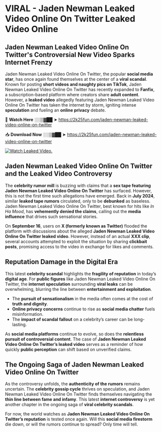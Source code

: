 # VIRAL - Jaden Newman Leaked Video Online On Twitter Leaked Video Online

## **Jaden Newman Leaked Video Online On Twitter's Controversial New Video Sparks Internet Frenzy**  

Jaden Newman Leaked Video Online On Twitter, the popular **social media star**, has once again found themselves at the center of a **viral scandal**. Known for posting **short videos and naughty pics on TikTok**, Jaden Newman Leaked Video Online On Twitter has recently expanded to **Fanfix**, a subscription-based platform where creators share **adult content**. However, a **leaked video** allegedly featuring Jaden Newman Leaked Video Online On Twitter has taken the internet by storm, igniting intense **speculation** and fueling an **online privacy** debate.  

🔴 **Watch Here** ░░▒▓██ ➤ https://2k25fun.com/jaden-newman-leaked-video-online-on-twitter  

📥 **Download Now** ░░▒▓██ ➤ https://2k25fun.com/jaden-newman-leaked-video-online-on-twitter  

[![Watch Leaked Video.](https://miro.medium.com/v2/resize:fit:828/format:webp/1*cilzJN44JGOrTw9NJCrNHA.gif "Watch Leaked Video")](https://2k25fun.com/jaden-newman-leaked-video-online-on-twitter)

## **Jaden Newman Leaked Video Online On Twitter and the Leaked Video Controversy**  

The **celebrity rumor mill** is buzzing with claims that a **sex tape featuring Jaden Newman Leaked Video Online On Twitter** has surfaced. However, this is not the first time such allegations have emerged. Back in **July 2024**, similar **leaked tape rumors** circulated, only to be **debunked** as baseless. Jaden Newman Leaked Video Online On Twitter, best known for hits like *In Ha Mood*, has **vehemently denied the claims**, calling out the **media influence** that drives such sensational stories.  

On **September 16**, users on **X (formerly known as Twitter)** flooded the platform with discussions about the alleged **Jaden Newman Leaked Video Online On Twitter leaked video**. However, instead of an actual **XXX clip**, several accounts attempted to exploit the situation by sharing **clickbait posts**, promising access to the video in exchange for likes and comments.  

## **Reputation Damage in the Digital Era**  

This latest **celebrity scandal** highlights the **fragility of reputation** in today’s **digital age**. For **public figures** like Jaden Newman Leaked Video Online On Twitter, the **internet speculation** surrounding **viral leaks** can be overwhelming, blurring the line between **entertainment and exploitation**.  

- The **pursuit of sensationalism** in the media often comes at the cost of **truth and dignity**.  
- **Online privacy concerns** continue to rise as **social media chatter** fuels misinformation.  
- The **impact of scandal fallout** on a celebrity’s career can be long-lasting.  

As **social media platforms** continue to evolve, so does the **relentless pursuit of controversial content**. The case of **Jaden Newman Leaked Video Online On Twitter’s leaked video** serves as a reminder of how quickly **public perception** can shift based on unverified claims.  

## **The Ongoing Saga of Jaden Newman Leaked Video Online On Twitter**  

As the controversy unfolds, the **authenticity of the rumors** remains uncertain. The **celebrity gossip cycle** thrives on speculation, and Jaden Newman Leaked Video Online On Twitter finds themselves navigating the **thin line between fame and infamy**. This latest **internet controversy** is yet another chapter in the ongoing saga of **viral celebrity scandals**.  

For now, the world watches as **Jaden Newman Leaked Video Online On Twitter’s reputation** is tested once again. Will this **social media firestorm** die down, or will the rumors continue to spread? Only time will tell.